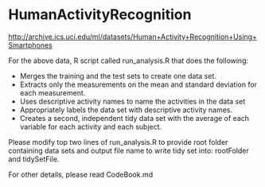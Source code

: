 HumanActivityRecognition
========================

http://archive.ics.uci.edu/ml/datasets/Human+Activity+Recognition+Using+Smartphones

For the above data, R script called run_analysis.R that does the following:

* Merges the training and the test sets to create one data set.
* Extracts only the measurements on the mean and standard deviation for each measurement. 
* Uses descriptive activity names to name the activities in the data set
* Appropriately labels the data set with descriptive activity names. 
* Creates a second, independent tidy data set with the average of each variable for each activity and each subject. 

Please modify top two lines of run_analysis.R to provide root folder containing data sets and output file name to write
tidy set into: rootFolder and tidySetFile.

For other details, please read CodeBook.md
